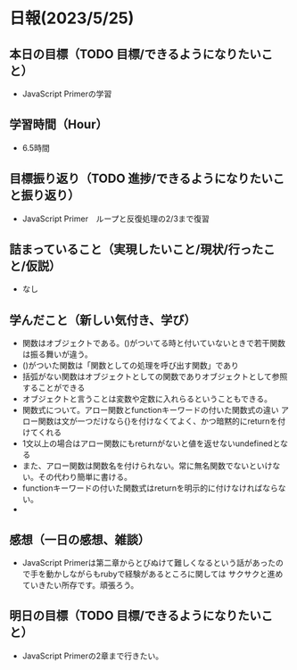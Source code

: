 # 日報(2023/5/25)

## 本日の目標（TODO 目標/できるようになりたいこと）

- JavaScript Primerの学習

## 学習時間（Hour）
- 6.5時間

## 目標振り返り（TODO 進捗/できるようになりたいこと振り返り）
- JavaScript Primer　ループと反復処理の2/3まで復習

## 詰まっていること（実現したいこと/現状/行ったこと/仮説）

- なし


## 学んだこと（新しい気付き、学び）
- 関数はオブジェクトである。()がついてる時と付いていないときで若干関数は振る舞いが違う。
- ()がついた関数は「関数としての処理を呼び出す関数」であり
- 括弧がない関数はオブジェクトとしての関数でありオブジェクトとして参照することができる
- オブジェクトと言うことは変数や定数に入れらるということもできる。
- 関数式について。アロー関数とfunctionキーワードの付いた関数式の違い
アロー関数は文が一つだけなら{}を付けなくてよく、かつ暗黙的にreturnを付けてくれる
- 1文以上の場合はアロー関数にもreturnがないと値を返せないundefinedとなる
- また、アロー関数は関数名を付けられない。常に無名関数でないといけない。その代わり簡単に書ける。
- functionキーワードの付いた関数式はreturnを明示的に付けなければならない。
- 

## 感想（一日の感想、雑談）

- JavaScript Primerは第二章からとびぬけて難しくなるという話があったので手を動かしながらもrubyで経験があるところに関しては
サクサクと進めていきたい所存です。頑張ろう。

## 明日の目標（TODO 目標/できるようになりたいこと）

- JavaScript Primerの2章まで行きたい。